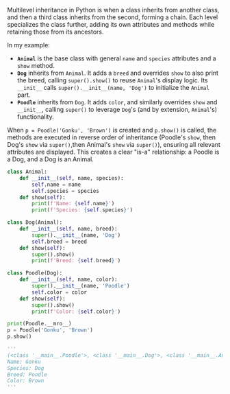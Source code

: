 Multilevel inheritance in Python is when a class inherits from another class, and then a third class inherits from the second, forming a chain. Each level specializes the class further, adding its own attributes and methods while retaining those from its ancestors.

In my example:

- **`Animal`** is the base class with general `name` and `species` attributes and a `show` method.
- **`Dog`** inherits from `Animal`. It adds a `breed` and overrides `show` to also print the breed, calling `super().show()` to reuse `Animal`'s display logic. Its `__init__` calls `super().__init__(name, 'Dog')` to initialize the `Animal` part.
- **`Poodle`** inherits from `Dog`. It adds `color`, and similarly overrides `show` and `__init__`, calling `super()` to leverage `Dog`'s (and by extension, `Animal`'s) functionality.

When `p = Poodle('Gonku', 'Brown')` is created and `p.show()` is called, the methods are executed in reverse order of inheritance (Poodle's `show`, then Dog's `show` via `super()`,then Animal's `show` via `super()`), ensuring all relevant attributes are displayed. This creates a clear "is-a" relationship: a Poodle is a Dog, and a Dog is an Animal.

```python
class Animal:
    def __init__(self, name, species):
        self.name = name
        self.species = species
    def show(self):
        print(f'Name: {self.name}')
        print(f'Species: {self.species}')

class Dog(Animal):
    def __init__(self, name, breed):
        super().__init__(name, 'Dog')
        self.breed = breed
    def show(self):
        super().show()
        print(f'Breed: {self.breed}')

class Poodle(Dog):
    def __init__(self, name, color):
        super().__init__(name, 'Poodle')
        self.color = color
    def show(self):
        super().show()
        print(f'Color: {self.color}')

print(Poodle.__mro__)
p = Poodle('Gonku', 'Brown')
p.show()

'''
(<class '__main__.Poodle'>, <class '__main__.Dog'>, <class '__main__.Animal'>, <class 'object'>)
Name: Gonku
Species: Dog
Breed: Poodle
Color: Brown
'''
```
